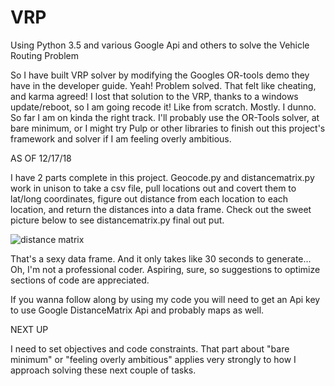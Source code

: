 # VRP
Using Python 3.5 and various Google Api and others to solve the Vehicle Routing Problem

So I have built VRP solver by modifying the Googles OR-tools demo they have in the developer guide. Yeah! Problem solved. That felt like cheating, and karma agreed! I lost that solution to the VRP, thanks to a windows update/reboot, so I am going recode it! Like from scratch. Mostly. I dunno. So far I am on kinda the right track. I'll probably use the OR-Tools solver, at bare minimum, or I might try Pulp or other libraries to finish out this project's framework and solver if I am feeling overly ambitious.


AS OF 12/17/18

I have 2 parts complete in this project. Geocode.py and distancematrix.py work in unison to take a csv file, pull locations out and covert them to lat/long coordinates, figure out distance from each location to each location, and return the distances into a data frame.
Check out the sweet picture below to see distancematrix.py final out put.

![distance matrix](https://i.ibb.co/vPt4n8C/distancematrix.jpg)

That's a sexy data frame. And it only takes like 30 seconds to generate... Oh, I'm not a professional coder. Aspiring, sure, so suggestions to optimize sections of code are appreciated. 


If you wanna follow along by using my code you will need to get an Api key to use Google DistanceMatrix Api and probably maps as well. 

NEXT UP

I need to set objectives and code constraints. That part about "bare minimum" or "feeling overly ambitious" applies very strongly to how I approach solving these next couple of tasks.
